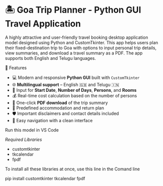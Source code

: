 # 🏝️ Goa Trip Planner - Python GUI Travel Application

A highly attractive and user-friendly travel booking desktop application model designed using Python and CustomTkinter. This app helps users plan their fixed-destination trip to Goa with options to input personal trip details, view summaries, and download a travel summary as a PDF. The app supports both English and Telugu languages.

🌟 Features

- 💻 Modern and responsive **Python GUI** built with `CustomTkinter`
- 🌐 **Multilingual support** – English 🇬🇧 and Telugu 🇮🇳
- 📅 Input for **Start Date**, **Number of Days**, **Persons**, and **Rooms**
- 💰 Real-time cost calculation based on the number of persons
- 📄 One-click **PDF download** of the trip summary
- 🚗 Predefined accommodation and return plan
- 🛡️ Important disclaimers and contact details included
- 🔄 Easy navigation with a clean interface

Run this model in VS Code

*Required Libraries*
- customtkinter
- tkcalendar
- fpdf

To install all these libraries at once, use this line in the Comand line

pip install customtkinter tkcalendar fpdf
